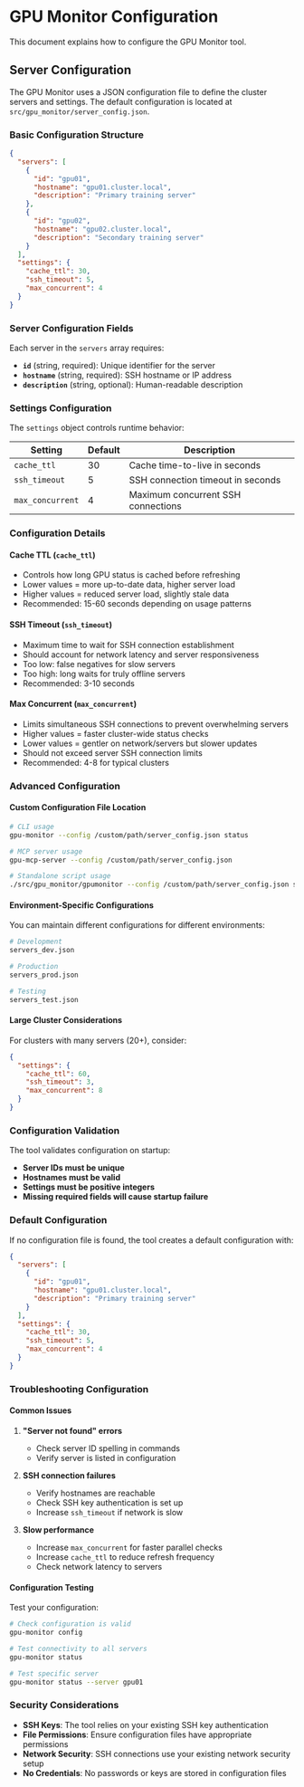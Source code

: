 # GPU Monitor Configuration

This document explains how to configure the GPU Monitor tool.

## Server Configuration

The GPU Monitor uses a JSON configuration file to define the cluster servers and settings. The default configuration is located at `src/gpu_monitor/server_config.json`.

### Basic Configuration Structure

```json
{
  "servers": [
    {
      "id": "gpu01",
      "hostname": "gpu01.cluster.local",
      "description": "Primary training server"
    },
    {
      "id": "gpu02", 
      "hostname": "gpu02.cluster.local",
      "description": "Secondary training server"
    }
  ],
  "settings": {
    "cache_ttl": 30,
    "ssh_timeout": 5,
    "max_concurrent": 4
  }
}
```

### Server Configuration Fields

Each server in the `servers` array requires:

- **`id`** (string, required): Unique identifier for the server
- **`hostname`** (string, required): SSH hostname or IP address  
- **`description`** (string, optional): Human-readable description

### Settings Configuration

The `settings` object controls runtime behavior:

| Setting | Default | Description |
|---------|---------|-------------|
| `cache_ttl` | 30 | Cache time-to-live in seconds |
| `ssh_timeout` | 5 | SSH connection timeout in seconds |
| `max_concurrent` | 4 | Maximum concurrent SSH connections |

### Configuration Details

#### Cache TTL (`cache_ttl`)
- Controls how long GPU status is cached before refreshing
- Lower values = more up-to-date data, higher server load
- Higher values = reduced server load, slightly stale data
- Recommended: 15-60 seconds depending on usage patterns

#### SSH Timeout (`ssh_timeout`)
- Maximum time to wait for SSH connection establishment
- Should account for network latency and server responsiveness
- Too low: false negatives for slow servers
- Too high: long waits for truly offline servers
- Recommended: 3-10 seconds

#### Max Concurrent (`max_concurrent`)
- Limits simultaneous SSH connections to prevent overwhelming servers
- Higher values = faster cluster-wide status checks
- Lower values = gentler on network/servers but slower updates
- Should not exceed server SSH connection limits
- Recommended: 4-8 for typical clusters

### Advanced Configuration

#### Custom Configuration File Location

```bash
# CLI usage
gpu-monitor --config /custom/path/server_config.json status

# MCP server usage  
gpu-mcp-server --config /custom/path/server_config.json

# Standalone script usage
./src/gpu_monitor/gpumonitor --config /custom/path/server_config.json status
```

#### Environment-Specific Configurations

You can maintain different configurations for different environments:

```bash
# Development
servers_dev.json

# Production
servers_prod.json

# Testing
servers_test.json
```

#### Large Cluster Considerations

For clusters with many servers (20+), consider:

```json
{
  "settings": {
    "cache_ttl": 60,
    "ssh_timeout": 3,
    "max_concurrent": 8
  }
}
```

### Configuration Validation

The tool validates configuration on startup:

- **Server IDs must be unique**
- **Hostnames must be valid**
- **Settings must be positive integers**
- **Missing required fields will cause startup failure**

### Default Configuration

If no configuration file is found, the tool creates a default configuration with:

```json
{
  "servers": [
    {
      "id": "gpu01",
      "hostname": "gpu01.cluster.local",
      "description": "Primary training server"
    }
  ],
  "settings": {
    "cache_ttl": 30,
    "ssh_timeout": 5,
    "max_concurrent": 4
  }
}
```

### Troubleshooting Configuration

#### Common Issues

1. **"Server not found" errors**
   - Check server ID spelling in commands
   - Verify server is listed in configuration

2. **SSH connection failures**
   - Verify hostnames are reachable
   - Check SSH key authentication is set up
   - Increase `ssh_timeout` if network is slow

3. **Slow performance**
   - Increase `max_concurrent` for faster parallel checks
   - Increase `cache_ttl` to reduce refresh frequency
   - Check network latency to servers

#### Configuration Testing

Test your configuration:

```bash
# Check configuration is valid
gpu-monitor config

# Test connectivity to all servers
gpu-monitor status

# Test specific server
gpu-monitor status --server gpu01
```

### Security Considerations

- **SSH Keys**: The tool relies on your existing SSH key authentication
- **File Permissions**: Ensure configuration files have appropriate permissions
- **Network Security**: SSH connections use your existing network security setup
- **No Credentials**: No passwords or keys are stored in configuration files
